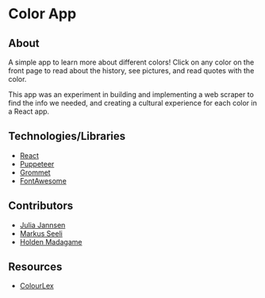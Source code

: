 # Color App

## About

A simple app to learn more about different colors! Click on any color on the front page to read about the history, see pictures, and read quotes with the color. 

This app was an experiment in building and implementing a web scraper to find the info we needed, and creating a cultural experience for each color in a React app. 


## Technologies/Libraries
- [React](https://reactjs.org/)
- [Puppeteer](https://www.npmjs.com/package/puppeteer)
- [Grommet](https://v2.grommet.io/)
- [FontAwesome](https://fontawesome.com/)

## Contributors 

- [Julia Jannsen](http://www.github.com/juliamj)
- [Markus Seeli](http://www.github.com/jbello88)
- [Holden Madagame](http://www.github.com/holdenmad)

## Resources
- [ColourLex](http://www.colourlex.com)
